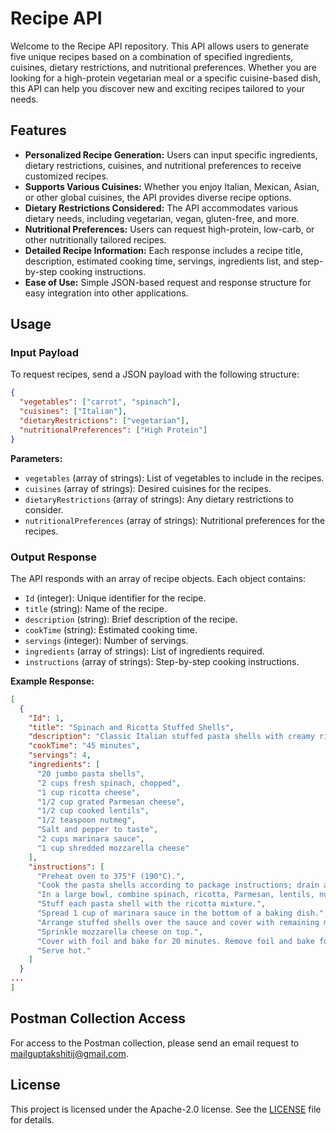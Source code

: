 # Recipe API

Welcome to the Recipe API repository. This API allows users to generate five unique recipes based on a combination of specified ingredients, cuisines, dietary restrictions, and nutritional preferences. Whether you are looking for a high-protein vegetarian meal or a specific cuisine-based dish, this API can help you discover new and exciting recipes tailored to your needs.

## Features

- **Personalized Recipe Generation:** Users can input specific ingredients, dietary restrictions, cuisines, and nutritional preferences to receive customized recipes.
- **Supports Various Cuisines:** Whether you enjoy Italian, Mexican, Asian, or other global cuisines, the API provides diverse recipe options.
- **Dietary Restrictions Considered:** The API accommodates various dietary needs, including vegetarian, vegan, gluten-free, and more.
- **Nutritional Preferences:** Users can request high-protein, low-carb, or other nutritionally tailored recipes.
- **Detailed Recipe Information:** Each response includes a recipe title, description, estimated cooking time, servings, ingredients list, and step-by-step cooking instructions.
- **Ease of Use:** Simple JSON-based request and response structure for easy integration into other applications.

## Usage

### Input Payload

To request recipes, send a JSON payload with the following structure:

```json
{
  "vegetables": ["carrot", "spinach"],
  "cuisines": ["Italian"],
  "dietaryRestrictions": ["vegetarian"],
  "nutritionalPreferences": ["High Protein"]
}
```

**Parameters:**

- `vegetables` (array of strings): List of vegetables to include in the recipes.
- `cuisines` (array of strings): Desired cuisines for the recipes.
- `dietaryRestrictions` (array of strings): Any dietary restrictions to consider.
- `nutritionalPreferences` (array of strings): Nutritional preferences for the recipes.

### Output Response

The API responds with an array of recipe objects. Each object contains:

- `Id` (integer): Unique identifier for the recipe.
- `title` (string): Name of the recipe.
- `description` (string): Brief description of the recipe.
- `cookTime` (string): Estimated cooking time.
- `servings` (integer): Number of servings.
- `ingredients` (array of strings): List of ingredients required.
- `instructions` (array of strings): Step-by-step cooking instructions.

**Example Response:**

```json
[
  {
    "Id": 1,
    "title": "Spinach and Ricotta Stuffed Shells",
    "description": "Classic Italian stuffed pasta shells with creamy ricotta and spinach, elevated with a high-protein twist.",
    "cookTime": "45 minutes",
    "servings": 4,
    "ingredients": [
      "20 jumbo pasta shells",
      "2 cups fresh spinach, chopped",
      "1 cup ricotta cheese",
      "1/2 cup grated Parmesan cheese",
      "1/2 cup cooked lentils",
      "1/2 teaspoon nutmeg",
      "Salt and pepper to taste",
      "2 cups marinara sauce",
      "1 cup shredded mozzarella cheese"
    ],
    "instructions": [
      "Preheat oven to 375°F (190°C).",
      "Cook the pasta shells according to package instructions; drain and set aside.",
      "In a large bowl, combine spinach, ricotta, Parmesan, lentils, nutmeg, salt, and pepper. Mix well.",
      "Stuff each pasta shell with the ricotta mixture.",
      "Spread 1 cup of marinara sauce in the bottom of a baking dish.",
      "Arrange stuffed shells over the sauce and cover with remaining marinara sauce.",
      "Sprinkle mozzarella cheese on top.",
      "Cover with foil and bake for 20 minutes. Remove foil and bake for an additional 10 minutes until bubbly.",
      "Serve hot."
    ]
  }
...
]
```

## Postman Collection Access

For access to the Postman collection, please send an email request to [mailguptakshitij@gmail.com](mailto:mailguptakshitij@gmail.com).

## License

This project is licensed under the Apache-2.0 license. See the [LICENSE](LICENSE) file for details.
